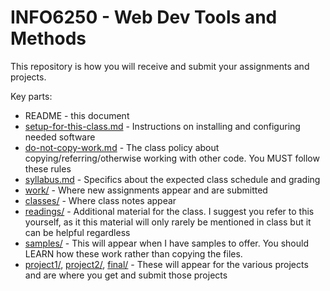 # INFO6250 - Web Dev Tools and Methods

This repository is how you will receive and submit your assignments and projects.

Key parts:

- README - this document
- [setup-for-this-class.md](setup-for-this-class.md) - Instructions on installing and configuring needed software
- [do-not-copy-work.md](do-not-copy-work.md) - The class policy about copying/referring/otherwise working with other code. You MUST follow these rules
- [syllabus.md](syllabus.md) - Specifics about the expected class schedule and grading
- [work/](work/) - Where new assignments appear and are submitted
- [classes/](classes/) - Where class notes appear
- [readings/](readings/) - Additional material for the class.  I suggest you refer to this yourself, as it this material will only rarely be mentioned in class but it can be helpful regardless
- [samples/](samples/) - This will appear when I have samples to offer. You should LEARN how these work rather than copying the files.
- [project1/](project1/), [project2/](project2/), [final/](final/) - These will appear for the various projects and are where you get and submit those projects


